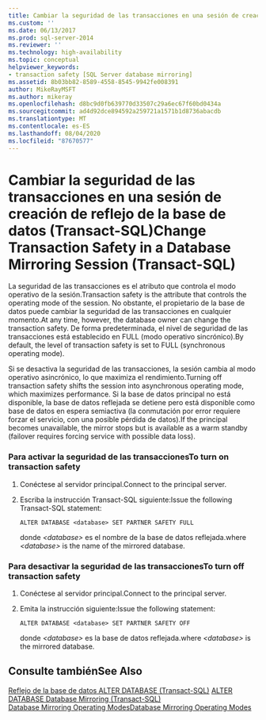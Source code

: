 ```yaml
---
title: Cambiar la seguridad de las transacciones en una sesión de creación de reflejo de la base de datos (Transact-SQL) | Microsoft Docs
ms.custom: ''
ms.date: 06/13/2017
ms.prod: sql-server-2014
ms.reviewer: ''
ms.technology: high-availability
ms.topic: conceptual
helpviewer_keywords:
- transaction safety [SQL Server database mirroring]
ms.assetid: 8b03bb82-8589-4558-8545-9942fe008391
author: MikeRayMSFT
ms.author: mikeray
ms.openlocfilehash: d8bc9d0fb639770d33507c29a6ec67f60bd0434a
ms.sourcegitcommit: ad4d92dce894592a259721a1571b1d8736abacdb
ms.translationtype: MT
ms.contentlocale: es-ES
ms.lasthandoff: 08/04/2020
ms.locfileid: "87670577"
---
```

# <a name="change-transaction-safety-in-a-database-mirroring-session-transact-sql"></a><span data-ttu-id="56bfb-102">Cambiar la seguridad de las transacciones en una sesión de creación de reflejo de la base de datos (Transact-SQL)</span><span class="sxs-lookup"><span data-stu-id="56bfb-102">Change Transaction Safety in a Database Mirroring Session (Transact-SQL)</span></span>
  <span data-ttu-id="56bfb-103">La seguridad de las transacciones es el atributo que controla el modo operativo de la sesión.</span><span class="sxs-lookup"><span data-stu-id="56bfb-103">Transaction safety is the attribute that controls the operating mode of the session.</span></span> <span data-ttu-id="56bfb-104">No obstante, el propietario de la base de datos puede cambiar la seguridad de las transacciones en cualquier momento.</span><span class="sxs-lookup"><span data-stu-id="56bfb-104">At any time, however, the database owner can change the transaction safety.</span></span> <span data-ttu-id="56bfb-105">De forma predeterminada, el nivel de seguridad de las transacciones está establecido en FULL (modo operativo sincrónico).</span><span class="sxs-lookup"><span data-stu-id="56bfb-105">By default, the level of transaction safety is set to FULL (synchronous operating mode).</span></span>  
  
 <span data-ttu-id="56bfb-106">Si se desactiva la seguridad de las transacciones, la sesión cambia al modo operativo asincrónico, lo que maximiza el rendimiento.</span><span class="sxs-lookup"><span data-stu-id="56bfb-106">Turning off transaction safety shifts the session into asynchronous operating mode, which maximizes performance.</span></span> <span data-ttu-id="56bfb-107">Si la base de datos principal no está disponible, la base de datos reflejada se detiene pero está disponible como base de datos en espera semiactiva (la conmutación por error requiere forzar el servicio, con una posible pérdida de datos).</span><span class="sxs-lookup"><span data-stu-id="56bfb-107">If the principal becomes unavailable, the mirror stops but is available as a warm standby (failover requires forcing service with possible data loss).</span></span>  
  
### <a name="to-turn-on-transaction-safety"></a><span data-ttu-id="56bfb-108">Para activar la seguridad de las transacciones</span><span class="sxs-lookup"><span data-stu-id="56bfb-108">To turn on transaction safety</span></span>  
  
1.  <span data-ttu-id="56bfb-109">Conéctese al servidor principal.</span><span class="sxs-lookup"><span data-stu-id="56bfb-109">Connect to the principal server.</span></span>  
  
2.  <span data-ttu-id="56bfb-110">Escriba la instrucción Transact-SQL siguiente:</span><span class="sxs-lookup"><span data-stu-id="56bfb-110">Issue the following Transact-SQL statement:</span></span>  
  
    ```  
    ALTER DATABASE <database> SET PARTNER SAFETY FULL  
    ```  
  
     <span data-ttu-id="56bfb-111">donde *\<database>* es el nombre de la base de datos reflejada.</span><span class="sxs-lookup"><span data-stu-id="56bfb-111">where *\<database>* is the name of the mirrored database.</span></span>  
  
### <a name="to-turn-off-transaction-safety"></a><span data-ttu-id="56bfb-112">Para desactivar la seguridad de las transacciones</span><span class="sxs-lookup"><span data-stu-id="56bfb-112">To turn off transaction safety</span></span>  
  
1.  <span data-ttu-id="56bfb-113">Conéctese al servidor principal.</span><span class="sxs-lookup"><span data-stu-id="56bfb-113">Connect to the principal server.</span></span>  
  
2.  <span data-ttu-id="56bfb-114">Emita la instrucción siguiente:</span><span class="sxs-lookup"><span data-stu-id="56bfb-114">Issue the following statement:</span></span>  
  
    ```  
    ALTER DATABASE <database> SET PARTNER SAFETY OFF  
    ```  
  
     <span data-ttu-id="56bfb-115">donde *\<database>* es la base de datos reflejada.</span><span class="sxs-lookup"><span data-stu-id="56bfb-115">where *\<database>* is the mirrored database.</span></span>  
  
## <a name="see-also"></a><span data-ttu-id="56bfb-116">Consulte también</span><span class="sxs-lookup"><span data-stu-id="56bfb-116">See Also</span></span>  
 <span data-ttu-id="56bfb-117">[Reflejo de la base de datos ALTER DATABASE &#40;Transact-SQL&#41;](/sql/t-sql/statements/alter-database-transact-sql-database-mirroring) </span><span class="sxs-lookup"><span data-stu-id="56bfb-117">[ALTER DATABASE Database Mirroring &#40;Transact-SQL&#41;](/sql/t-sql/statements/alter-database-transact-sql-database-mirroring) </span></span>  
 [<span data-ttu-id="56bfb-118">Database Mirroring Operating Modes</span><span class="sxs-lookup"><span data-stu-id="56bfb-118">Database Mirroring Operating Modes</span></span>](database-mirroring-operating-modes.md)  
  
  
